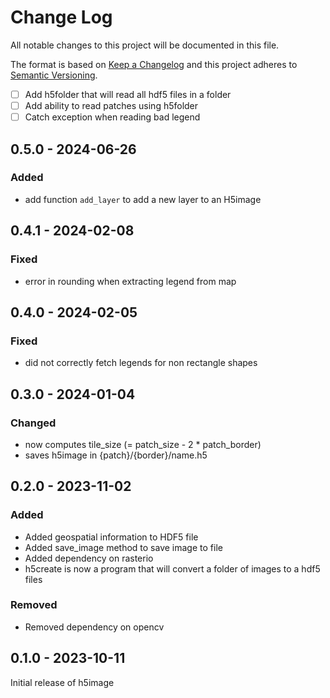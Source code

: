 # Change Log
All notable changes to this project will be documented in this file.

The format is based on [Keep a Changelog](http://keepachangelog.com/) and this project adheres to [Semantic Versioning](http://semver.org/).

- [ ] Add h5folder that will read all hdf5 files in a folder
- [ ] Add ability to read patches using h5folder
- [ ] Catch exception when reading bad legend

## 0.5.0 - 2024-06-26

### Added
- add function `add_layer` to add a new layer to an H5image

## 0.4.1 - 2024-02-08

### Fixed
- error in rounding when extracting legend from map

## 0.4.0 - 2024-02-05

### Fixed
- did not correctly fetch legends for non rectangle shapes

## 0.3.0 - 2024-01-04

### Changed
- now computes tile_size (= patch_size - 2 * patch_border)
- saves h5image in {patch}/{border}/name.h5

## 0.2.0 - 2023-11-02

### Added
- Added geospatial information to HDF5 file
- Added save_image method to save image to file
- Added dependency on rasterio
- h5create is now a program that will convert a folder of images to a hdf5 files 

### Removed
- Removed dependency on opencv

## 0.1.0 - 2023-10-11

Initial release of h5image
